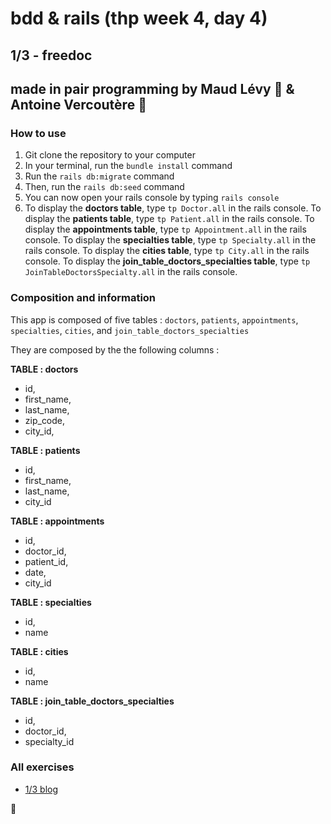 # bdd & rails (thp week 4, day 4)

## 1/3 - freedoc

## made in pair programming by Maud Lévy :fried_shrimp: & Antoine Vercoutère :poultry_leg:

### How to use

1. Git clone the repository to your computer
2. In your terminal, run the `bundle install` command
3. Run the `rails db:migrate` command
3. Then, run the `rails db:seed` command
4. You can now open your rails console by typing `rails console`
5. To display the **doctors table**, type `tp Doctor.all` in the rails console. To display the **patients table**, type `tp Patient.all` in the rails console. To display the **appointments table**, type `tp Appointment.all` in the rails console. To display the **specialties table**, type `tp Specialty.all` in the rails console. To display the **cities table**, type `tp City.all` in the rails console. To display the **join_table_doctors_specialties table**, type `tp JoinTableDoctorsSpecialty.all` in the rails console.


### Composition and information

This app is composed of five tables : `doctors`, `patients`, `appointments`, `specialties`, `cities`, and `join_table_doctors_specialties`

They are composed by the the following columns :

**TABLE : doctors**
* id,
* first_name,
* last_name,
* zip_code,
* city_id,

**TABLE : patients** 
* id,
* first_name,
* last_name,
* city_id

**TABLE : appointments** 
* id,
* doctor_id,
* patient_id,
* date,
* city_id

**TABLE : specialties** 
* id,
* name

**TABLE : cities** 
* id,
* name

**TABLE : join_table_doctors_specialties** 
* id,
* doctor_id,
* specialty_id

### All exercises

* [1/3 blog](https://github.com/mlla0/freedoc "#")

:kiss: